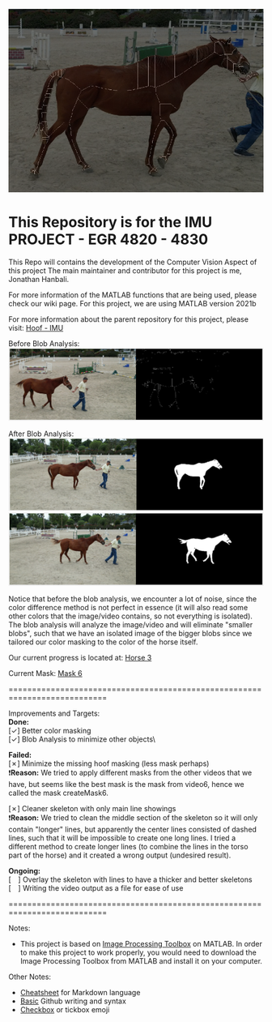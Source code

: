 ![Logo](Assets/Images/Horse.png)
# This Repository is for the IMU PROJECT - EGR 4820 - 4830

This Repo will contains the development of the Computer Vision Aspect of this project
The main maintainer and contributor for this project is me, Jonathan Hanbali.

For more information of the MATLAB functions that are being used, please check our wiki page. For this project, we are using MATLAB version 2021b

For more information about the parent repository for this project, please visit:
[Hoof - IMU](https://github.com/kyobg/HOOF-IMU)

Before Blob Analysis:
![WithoutBlob](Assets/Images//withoutBlob.png)

After Blob Analysis:
![Blob](Assets/Images/Blob_Example.png)
![Blob2](Assets/Images/Blob_Example2.png)

Notice that before the blob analysis, we encounter a lot of noise, since the color difference method is not perfect in essence (it will also read some other colors that the image/video contains, so not everything is isolated). The blob analysis will analyze the image/video and will eliminate "smaller blobs", such that we have an isolated image of the bigger blobs since we tailored our color masking to the color of the horse itself. 

Our current progress is located at:
[Horse 3](Vision/MATLAB%20SKELETON/horse_test3.m)

Current Mask:
[Mask 6](Vision/MATLAB%20SKELETON/createMask6.m)

===========================================================================

Improvements and Targets:\
**Done:**\
[&check;] Better color masking\
[&check;] Blob Analysis to minimize other objects\

**Failed:**\
[&cross;] Minimize the missing hoof masking (less mask perhaps)\
❗**Reason:** We tried to apply different masks from the other videos that we have, but seems like the best mask is the mask from video6, hence we called the mask createMask6.

[&cross;] Cleaner skeleton with only main line showings\
❗**Reason:** We tried to clean the middle section of the skeleton so it will only contain "longer" lines, but apparently the center lines consisted of dashed lines, such that it will be impossible to create one long lines. I tried a different method to create longer lines (to combine the lines in the torso part of the horse) and it created a wrong output (undesired result).

**Ongoing:**\
[&emsp;] Overlay the skeleton with lines to have a thicker and better skeletons\
[&emsp;] Writing the video output as a file for ease of use

===========================================================================

Notes:
- This project is based on [Image Processing Toolbox](https://www.mathworks.com/products/image.html) on MATLAB. In order to make this project to work properly, you would need to download the Image Processing Toolbox from MATLAB and install it on your computer.

Other Notes:
- [Cheatsheet](https://github.com/adam-p/markdown-here/wiki/Markdown-Cheatsheet#tables) for Markdown language
- [Basic](https://docs.github.com/en/get-started/writing-on-github/getting-started-with-writing-and-formatting-on-github/basic-writing-and-formatting-syntax) Github writing and syntax
- [Checkbox](https://stackoverflow.com/questions/47344571/how-to-draw-checkbox-or-tick-mark-in-github-markdown-table) or tickbox emoji